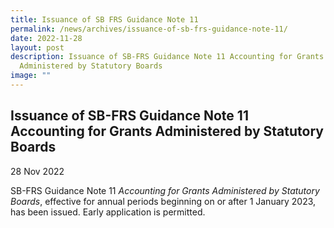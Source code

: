 ```yaml
---
title: Issuance of SB FRS Guidance Note 11
permalink: /news/archives/issuance-of-sb-frs-guidance-note-11/
date: 2022-11-28
layout: post
description: Issuance of SB-FRS Guidance Note 11 Accounting for Grants
  Administered by Statutory Boards
image: ""
---
```


Issuance of SB-FRS Guidance Note 11 Accounting for Grants Administered by Statutory Boards
------------------------------------------------------------------------------------------

28 Nov 2022

SB-FRS Guidance Note 11 _Accounting for Grants Administered by Statutory Boards_, effective for annual periods beginning on or after 1 January 2023, has been issued. Early application is permitted.